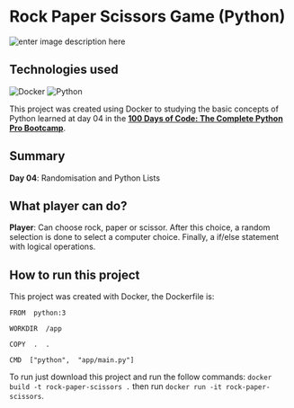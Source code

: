 # Rock Paper Scissors Game (Python)
![enter image description here](https://res.cloudinary.com/dloadb2bx/image/upload/v1682863495/paper1_h3ag9n.png)

## Technologies used
![Docker](https://img.shields.io/badge/docker-%230db7ed.svg?style=for-the-badge&logo=docker&logoColor=white)  ![Python](https://img.shields.io/badge/python-3670A0?style=for-the-badge&logo=python&logoColor=ffdd54) 

This project was created using Docker to studying the basic concepts of Python learned at day 04  in the **[100 Days of Code: The Complete Python Pro Bootcamp](https://www.udemy.com/course/100-days-of-code/)**. 

## Summary
**Day 04**: Randomisation and Python Lists

## What player can do?

**Player**: Can choose rock, paper or scissor. After this choice, a random selection is done to select a computer choice. Finally, a if/else statement with logical operations.


## How to run this project
This project was created with Docker, the Dockerfile is:

    FROM  python:3
    
    WORKDIR  /app
    
    COPY  .  .
    
    CMD  ["python",  "app/main.py"]

To run just download this project and run the follow commands:  `docker build -t rock-paper-scissors .`  then run `docker run -it rock-paper-scissors`. 